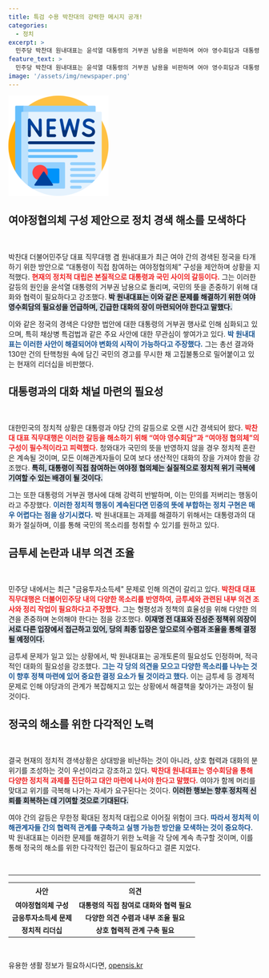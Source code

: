 ```yaml
---
title: 특검 수용 박찬대의 강력한 메시지 공개!
categories:
  - 정치
excerpt: >
  민주당 박찬대 원내대표는 윤석열 대통령의 거부권 남용을 비판하며 여야 영수회담과 대통령 참여 여야정 협의체 구성을 제안했다. 그는 민주주의 수호를 위한 대통령의 책임 있는 리더십을 촉구했다.
feature_text: >
  민주당 박찬대 원내대표는 윤석열 대통령의 거부권 남용을 비판하며 여야 영수회담과 대통령 참여 여야정 협의체 구성을 제안했다. 그는 민주주의 수호를 위한 대통령의 책임 있는 리더십을 촉구했다.
image: '/assets/img/newspaper.png'
---
```


<p><img src="/assets/img/newspaper.png" alt="kimp 속보" /></p>

<h2 data-ke-size="size26">여야정협의체 구성 제안으로 정치 경색 해소를 모색하다</h2>

<p data-ke-size="size16">&nbsp;</p>

<p>박찬대 더불어민주당 대표 직무대행 겸 원내대표가 최근 여야 간의 경색된 정국을 타개하기 위한 방안으로 “대통령이 직접 참여하는 여야정협의체” 구성을 제안하며 상황을 지적했다. <b><span style="color: #ee2323;">현재의 정치적 대립은 본질적으로 대통령과 국민 사이의 갈등이다.</span></b> 그는 이러한 갈등의 원인을 윤석열 대통령의 거부권 남용으로 돌리며, 국민의 뜻을 존중하기 위해 대화와 협력이 필요하다고 강조했다. <b><span style="background-color: #21538527;">박 원내대표는 이와 같은 문제를 해결하기 위한 여야 영수회담의 필요성을 언급하며, 긴급한 대화의 장이 마련되어야 한다고 말했다.</span></b></p>

<p>이와 같은 정국의 경색은 다양한 법안에 대한 대통령의 거부권 행사로 인해 심화되고 있으며, 특히 채상병 특검법과 같은 주요 사안에 대한 무관심이 쌓여가고 있다. <b><span style="color: #1a5490;">박 원내대표는 이러한 사안이 해결되어야 변화의 시작이 가능하다고 주장했다.</span></b> 그는 총선 결과와 130만 건의 탄핵청원 속에 담긴 국민의 경고를 무시한 채 고집불통으로 밀어붙이고 있는 현재의 리더십을 비판했다.</p>

<h2 data-ke-size="size26">대통령과의 대화 채널 마련의 필요성</h2>

<p data-ke-size="size16">&nbsp;</p>

<p>대한민국의 정치적 상황은 대통령과 야당 간의 갈등으로 오랜 시간 경색되어 왔다. <b><span style="color: #ee2323;">박찬대 대표 직무대행은 이러한 갈등을 해소하기 위해 “여야 영수회담”과 “여야정 협의체”의 구성이 필수적이라고 피력했다.</span></b> 청와대가 국민의 뜻을 반영하지 않을 경우 정치적 혼란은 계속될 것이며, 모든 이해관계자들이 모여 보다 생산적인 대화의 장을 가져야 함을 강조했다. <b><span style="background-color: #21538527;">특히, 대통령이 직접 참여하는 여야정 협의체는 실질적으로 정치적 위기 극복에 기여할 수 있는 배경이 될 것이다.</span></b></p>

<p>그는 또한 대통령의 거부권 행사에 대해 강력히 반발하며, 이는 민의를 저버리는 행동이라고 주장했다. <b><span style="color: #1a5490;">이러한 정치적 행동이 계속된다면 민중의 뜻에 부합하는 정치 구현은 매우 어렵다는 점을 상기시켰다.</span></b> 박 원내대표는 과제를 해결하기 위해서는 대통령과의 대화가 절실하며, 이를 통해 국민의 목소리를 청취할 수 있기를 원하고 있다.</p>

<h2 data-ke-size="size26">금투세 논란과 내부 의견 조율</h2>

<p data-ke-size="size16">&nbsp;</p>

<p>민주당 내에서는 최근 "금융투자소득세" 문제로 인해 의견이 갈리고 있다. <b><span style="color: #ee2323;">박찬대 대표 직무대행은 더불어민주당 내의 다양한 목소리를 반영하여, 금투세와 관련된 내부 의견 조사와 정리 작업이 필요하다고 주장했다.</span></b> 그는 형평성과 정책의 효율성을 위해 다양한 의견을 존중하며 논의해야 한다는 점을 강조했다. <b><span style="background-color: #21538527;">이재명 전 대표와 진성준 정책위 의장이 서로 다른 입장에서 접근하고 있어, 당의 최종 입장은 앞으로의 수렴과 조율을 통해 결정될 예정이다.</span></b></p>

<p>금투세 문제가 일고 있는 상황에서, 박 원내대표는 공개토론의 필요성도 인정하며, 적극적인 대화의 필요성을 강조했다. <b><span style="color: #1a5490;">그는 각 당의 의견을 모으고 다양한 목소리를 나누는 것이 향후 정책 마련에 있어 중요한 결정 요소가 될 것이라고 했다.</span></b> 이는 금투세 등 경제적 문제로 인해 야당과의 관계가 복잡해지고 있는 상황에서 해결책을 찾아가는 과정이 될 것이다.</p>

<h2 data-ke-size="size26">정국의 해소를 위한 다각적인 노력</h2>

<p data-ke-size="size16">&nbsp;</p>

<p>결국 현재의 정치적 경색상황은 상대방을 비난하는 것이 아니라, 상호 협력과 대화의 분위기를 조성하는 것이 우선이라고 강조하고 있다. <b><span style="color: #ee2323;">박찬대 원내대표는 영수회담을 통해 다양한 정치적 과제를 진단하고 대안 마련에 나서야 한다고 말했다.</span></b> 여야가 함께 머리를 맞대고 위기를 극복해 나가는 자세가 요구된다는 것이다. <b><span style="background-color: #21538527;">이러한 행보는 향후 정치적 신뢰를 회복하는 데 기여할 것으로 기대된다.</span></b></p>

<p>여야 간의 갈등은 무한정 확대된 정치적 대립으로 이어질 위험이 크다. <b><span style="color: #1a5490;">따라서 정치적 이해관계자들 간의 협력적 관계를 구축하고 실행 가능한 방안을 모색하는 것이 중요하다.</span></b> 박 원내대표는 이러한 문제를 해결하기 위한 노력을 각 당에 계속 촉구할 것이며, 이를 통해 정국의 해소를 위한 다각적인 접근이 필요하다고 결론 지었다.</p>

<p data-ke-size="size16">&nbsp;</p>

<hr />

<table style="width: 100%; border-collapse: collapse;">
    <tr>
        <th style="text-align: center; height: 25px;"><b>사안</b></th>
        <th style="text-align: center; height: 25px;"><b>의견</b></th>
    </tr>
    <tr>
        <td style="text-align: center; height: 17px;"><b>여야정협의체 구성</b></td>
        <td style="text-align: center; height: 17px;"><b>대통령의 직접 참여로 대화와 협력 필요</b></td>
    </tr>
    <tr>
        <td style="text-align: center; height: 17px;"><b>금응투자소득세 문제</b></td>
        <td style="text-align: center; height: 17px;"><b>다양한 의견 수렴과 내부 조율 필요</b></td>
    </tr>
    <tr>
        <td style="text-align: center; height: 17px;"><b>정치적 리더십</b></td>
        <td style="text-align: center; height: 17px;"><b>상호 협력적 관계 구축 필요</b></td>
    </tr>
</table>

<p data-ke-size="size16">&nbsp;</p>
유용한 생활 정보가 필요하시다면, <a href="https://opensis.kr" rel="dofollow">opensis.kr</a>


